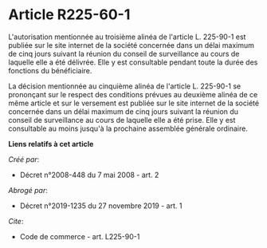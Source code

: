 # Article R225-60-1

L'autorisation mentionnée au troisième alinéa de l'article L. 225-90-1 est publiée sur le site internet de la société
concernée dans un délai maximum de cinq jours suivant la réunion du conseil de surveillance au cours de laquelle elle a été
délivrée. Elle y est consultable pendant toute la durée des fonctions du bénéficiaire. 

La décision mentionnée au cinquième alinéa de l'article L. 225-90-1 se prononçant sur le respect des conditions prévues au
deuxième alinéa de ce même article et sur le versement est publiée sur le site internet de la société concernée dans un délai
maximum de cinq jours suivant la réunion du conseil de surveillance au cours de laquelle elle a été prise. Elle y est
consultable au moins jusqu'à la prochaine assemblée générale ordinaire.

**Liens relatifs à cet article**

_Créé par_:

  - Décret n°2008-448 du 7 mai 2008 - art. 2

_Abrogé par_:

  - Décret n°2019-1235 du 27 novembre 2019 - art. 1

_Cite_:

  - Code de commerce - art. L225-90-1
